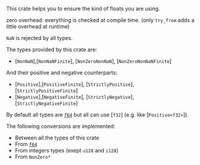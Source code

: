 This crate helps you to ensure the kind of floats you are using.

zero overhead: everything is checked at compile time.
(only `try_from` adds a little overhead at runtime)

`NaN` is rejected by all types.

The types provided by this crate are:
- [`NonNaN`],[`NonNaNFinite`], [`NonZeroNonNaN`], [`NonZeroNonNaNFinite`]

And their positive and negative counterparts:
- [`Positive`],[`PositiveFinite`], [`StrictlyPositive`], [`StrictlyPositiveFinite`]
- [`Negative`],[`NegativeFinite`], [`StrictlyNegative`], [`StrictlyNegativeFinite`]

By default all types are [`f64`] but all can use [`f32`] (e.g. like [`Positive<f32>`]).

The following conversions are implemented:
- Between all the types of this crate
- From [`f64`]
- From integers types (exept `u128` and `i128`)
- From `NonZero*`

[`f64`]: https://doc.rust-lang.org/core/primitive.f64.html